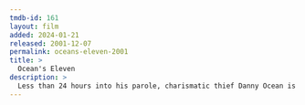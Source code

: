 ```yaml
---
tmdb-id: 161
layout: film
added: 2024-01-21
released: 2001-12-07
permalink: oceans-eleven-2001
title: >
  Ocean's Eleven
description: >
  Less than 24 hours into his parole, charismatic thief Danny Ocean is already rolling out his next plan: In one night, Danny's hand-picked crew of specialists will attempt to steal more than $150 million from three Las Vegas casinos. But to score the cash, Danny risks his chances of reconciling with ex-wife, Tess.
---
```

